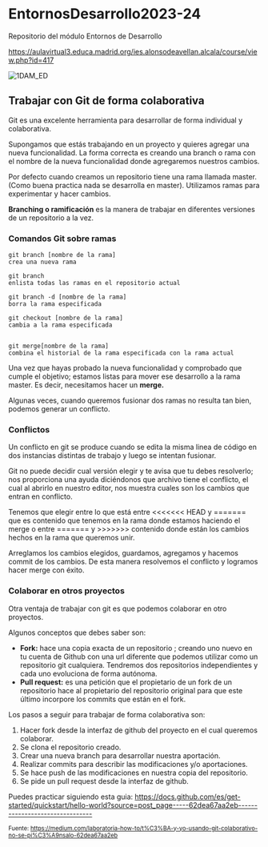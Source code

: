 # EntornosDesarrollo2023-24
Repositorio del módulo Entornos de Desarrollo

https://aulavirtual3.educa.madrid.org/ies.alonsodeavellan.alcala/course/view.php?id=417

![1DAM_ED](https://github.com/Isabelyr/EntornosDesarrollo2023-24/assets/115794006/58e7c002-c8eb-4e91-ab33-1dd8b60b678f)

## Trabajar con Git de forma colaborativa

Git es una excelente herramienta para desarrollar de forma individual y colaborativa.

Supongamos que estás trabajando en un proyecto y quieres agregar una nueva funcionalidad. La forma correcta es creando una branch o rama con el nombre de la nueva funcionalidad donde agregaremos nuestros cambios.

Por defecto cuando creamos un repositorio tiene una rama llamada master. (Como buena practica nada se desarrolla en master). Utilizamos ramas para experimentar y hacer cambios.

**Branching o ramificación** es la manera de trabajar en diferentes versiones de un repositorio a la vez.

### Comandos Git sobre ramas
```
git branch [nombre de la rama]
crea una nueva rama

git branch
enlista todas las ramas en el repositorio actual

git branch -d [nombre de la rama]
borra la rama especificada

git checkout [nombre de la rama]
cambia a la rama especificada


git merge[nombre de la rama]
combina el historial de la rama especificada con la rama actual

```

Una vez que hayas probado la nueva funcionalidad y comprobado que cumple el objetivo; estamos listas para mover ese desarrollo a la rama master. Es decir, necesitamos hacer un **merge.**

Algunas veces, cuando queremos fusionar dos ramas no resulta tan bien, podemos generar un conflicto.

### Conflictos
Un conflicto en git se produce cuando se edita la misma linea de código en dos instancias distintas de trabajo y luego se intentan fusionar.

Git no puede decidir cual versión elegir y te avisa que tu debes resolverlo; nos proporciona una ayuda diciéndonos que archivo tiene el conflicto, el cual al abrirlo en nuestro editor, nos muestra cuales son los cambios que entran en conflicto.

Tenemos que elegir entre lo que está entre <<<<<<< HEAD y ======= que es contenido que tenemos en la rama donde estamos haciendo el merge o entre ======= y >>>>>>> contenido donde están los cambios hechos en la rama que queremos unir.

Arreglamos los cambios elegidos, guardamos, agregamos y hacemos commit de los cambios. De esta manera resolvemos el conflicto y logramos hacer merge con éxito.

### Colaborar en otros proyectos
Otra ventaja de trabajar con git es que podemos colaborar en otro proyectos.

Algunos conceptos que debes saber son:

- **Fork:** hace una copia exacta de un repositorio ; creando uno nuevo en tu cuenta de Github con una url diferente que podemos utilizar como un repositorio git cualquiera. Tendremos dos repositorios independientes y cada uno evoluciona de forma autónoma.
- **Pull request:** es una petición que el propietario de un fork de un repositorio hace al propietario del repositorio original para que este último incorpore los commits que están en el fork.

Los pasos a seguir para trabajar de forma colaborativa son:

1. Hacer fork desde la interfaz de github del proyecto en el cual queremos colaborar.
2. Se clona el repositorio creado.
3. Crear una nueva branch para desarrollar nuestra aportación.
4. Realizar commits para describir las modificaciones y/o aportaciones.
5. Se hace push de las modificaciones en nuestra copia del repositorio.
6. Se pide un pull request desde la interfaz de github.

Puedes practicar siguiendo esta guia: https://docs.github.com/es/get-started/quickstart/hello-world?source=post_page-----62dea67aa2eb--------------------------------

<sub>Fuente: https://medium.com/laboratoria-how-to/t%C3%BA-y-yo-usando-git-colaborativo-no-se-pi%C3%A9nsalo-62dea67aa2eb</sub>
